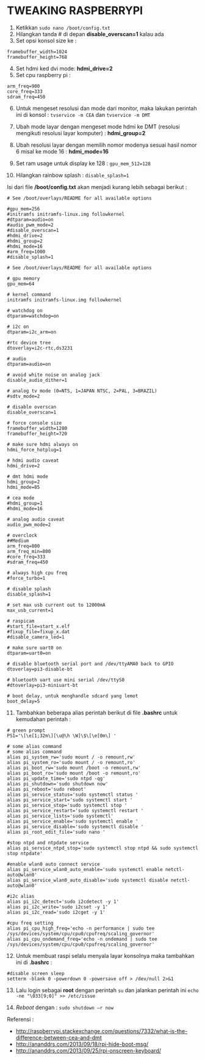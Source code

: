 # TWEAKING RASPBERRYPI
1.	Ketikkan `sudo nano /boot/config.txt`
2.	Hilangkan tanda # di depan **disable_overscan=1** kalau ada
3.	Set opsi konsol size ke :
 ```
 framebuffer_width=1024
 framebuffer_height=768
 ```

4.	Set hdmi ked dvi mode: **hdmi_drive=2**
5.	Set cpu raspberry pi :
 ```
 arm_freq=900
 core_freq=333
 sdram_freq=450
 ```

6. Untuk mengeset resolusi dan mode dari monitor, maka lakukan perintah ini di konsol : `tvservice -m CEA` dan `tvservice -m DMT`

7. Ubah mode layar dengan mengeset mode hdmi ke DMT (resolusi mengikuti resolusi layar komputer) : **hdmi_group=2**

8. Ubah resolusi layar dengan memilih nomor modenya sesuai hasil nomor 6 misal ke mode 16 : **hdmi_mode=16**

9.	Set ram usage untuk display ke 128 :
 `gpu_mem_512=128`

10.	Hilangkan rainbow splash :
 `disable_splash=1`
 
Isi dari file **/boot/config.txt** akan menjadi kurang lebih sebagai berikut :

```
# See /boot/overlays/README for all available options

#gpu_mem=256
#initramfs initramfs-linux.img followkernel
#dtparam=audio=on
#audio_pwm_mode=2
#disable_overscan=1
#hdmi_drive=2
#hdmi_group=2
#hdmi_mode=16
#arm_freq=1000
#disable_splash=1

# See /boot/overlays/README for all available options

# gpu memory
gpu_mem=64

# kernel command
initramfs initramfs-linux.img followkernel

# watchdog on
dtparam=watchdog=on

# i2c on
dtparam=i2c_arm=on

#rtc device tree
dtoverlay=i2c-rtc,ds3231

# audio
dtparam=audio=on

# avoid white noise on analog jack
disable_audio_dither=1

# analog tv mode (0=NTS, 1=JAPAN NTSC, 2=PAL, 3=BRAZIL)
#sdtv_mode=2

# disable overscan
disable_overscan=1

# force console size
framebuffer_width=1280
framebuffer_height=720

# make sure hdmi always on
hdmi_force_hotplug=1

# hdmi audio caveat
hdmi_drive=2

# dmt hdmi mode
hdmi_group=2
hdmi_mode=85

# cea mode
#hdmi_group=1
#hdmi_mode=16

# analog audio caveat
audio_pwm_mode=2

# overclock
##Medium
arm_freq=800
arm_freq_min=800
#core_freq=333
#sdram_freq=450

# always high cpu freq
#force_turbo=1

# disable splash
disable_splash=1

# set max usb current out to 12000mA
max_usb_current=1

# raspicam
#start_file=start_x.elf
#fixup_file=fixup_x.dat
#disable_camera_led=1

# make sure uart0 on
dtparam=uart0=on

# disable bluetooth serial port and /dev/ttyAMA0 back to GPIO
dtoverlay=pi3-disable-bt

# bluetooth uart use mini serial /dev/ttyS0
#dtoverlay=pi3-miniuart-bt

# boot delay, untuk menghandle sdcard yang lemot
boot_delay=5
```

11. Tambahkan beberapa alias perintah berikut di file **.bashrc** untuk kemudahan perintah :
 ```
 # green prompt
 PS1='\[\e[1;32m\][\u@\h \W]\$\[\e[0m\] '
 
 # some alias command
 # some alias command
 alias pi_system_rw='sudo mount / -o remount,rw'
 alias pi_system_ro='sudo mount / -o remount,ro'
 alias pi_boot_rw='sudo mount /boot -o remount,rw'
 alias pi_boot_ro='sudo mount /boot -o remount,ro'
 alias pi_update_time='sudo ntpd -qg'
 alias pi_shutdown='sudo shutdown now'
 alias pi_reboot='sudo reboot'
 alias pi_service_status='sudo systemctl status '
 alias pi_service_start='sudo systemctl start '
 alias pi_service_stop='sudo systemctl stop '
 alias pi_service_restart='sudo systemctl restart '
 alias pi_service_lists='sudo systemctl'
 alias pi_service_enable='sudo systemctl enable '
 alias pi_service_disable='sudo systemctl disable '
 alias pi_root_edit_file='sudo nano '
 
 #stop ntpd and ntpdate service
 alias pi_service_ntpd_stop='sudo systemctl stop ntpd && sudo systemctl stop ntpdate'
 
 #enable wlan0 auto connect service
 alias pi_service_wlan0_auto_enable='sudo systemctl enable netctl-auto@wlan0'
 alias pi_service_wlan0_auto_disable='sudo systemctl disable netctl-auto@wlan0'
 
 #i2c alias
 alias pi_i2c_detect='sudo i2cdetect -y 1'
 alias pi_i2c_write='sudo i2cset -y 1'
 alias pi_i2c_read='sudo i2cget -y 1'
 
 #cpu freq setting
 alias pi_cpu_high_freq='echo -n performance | sudo tee /sys/devices/system/cpu/cpu0/cpufreq/scaling_governor'
 alias pi_cpu_ondemand_freq='echo -n ondemand | sudo tee /sys/devices/system/cpu/cpu0/cpufreq/scaling_governor'
 ```

12. Untuk membuat raspi selalu menyala layar konsolnya maka tambahkan ini di **.bashrc** :
 ```
 #disable screen sleep
 setterm -blank 0 -powerdown 0 -powersave off > /dev/null 2>&1
 ```
 
13. Lalu login sebagai **root** dengan perintah `su` dan jalankan perintah ini `echo -ne "\033[9;0]" >> /etc/issue`

14.	*Reboot* dengan : `sudo shutdown –r now`

Referensi :
- http://raspberrypi.stackexchange.com/questions/7332/what-is-the-difference-between-cea-and-dmt
- http://ananddrs.com/2013/09/18/rpi-hide-boot-msg/
- http://ananddrs.com/2013/09/25/rpi-onscreen-keyboard/
